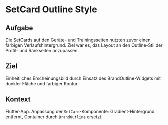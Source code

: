 # SetCard Outline Style

## Aufgabe
Die SetCards auf den Geräte- und Trainingsseiten nutzten zuvor einen farbigen Verlaufshintergrund. Ziel war es, das Layout an den Outline-Stil der Profil- und Rankseiten anzupassen.

## Ziel
Einheitliches Erscheinungsbild durch Einsatz des BrandOutline-Widgets mit dunkler Fläche und farbiger Kontur.

## Kontext
Flutter-App. Anpassung der `SetCard`-Komponente: Gradient-Hintergrund entfernt, Container durch `BrandOutline` ersetzt.
